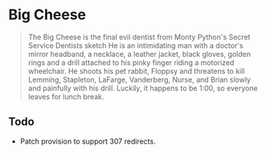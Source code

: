# Big Cheese

> The Big Cheese is the final evil dentist from
> Monty Python's Secret Service Dentists sketch He is an intimidating man
> with a doctor's mirror headband, a necklace, a leather jacket, black
> gloves, golden rings and a drill attached to his pinky finger riding a
> motorized wheelchair. He shoots his pet rabbit, Floppsy and threatens
> to kill Lemming, Stapleton, LaFarge, Vanderberg, Nurse, and Brian slowly
> and painfully with his drill. Luckily, it happens to be 1:00, so
> everyone leaves for lunch break.


## Todo

- Patch provision to support 307 redirects.
